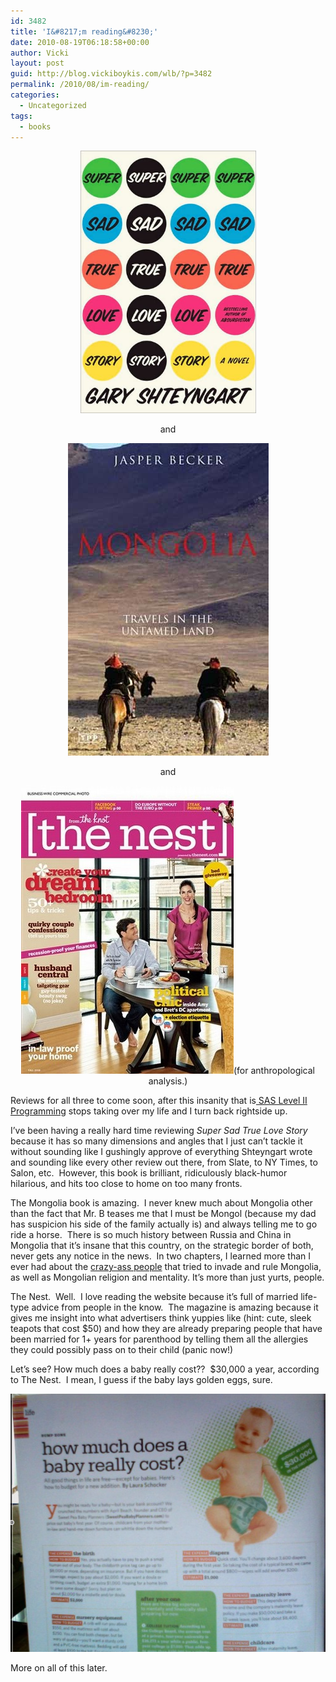 ```yaml
---
id: 3482
title: 'I&#8217;m reading&#8230;'
date: 2010-08-19T06:18:58+00:00
author: Vicki
layout: post
guid: http://blog.vickiboykis.com/wlb/?p=3482
permalink: /2010/08/im-reading/
categories:
  - Uncategorized
tags:
  - books
---
```

<p style="text-align: center;">
  <a href="https://raw.githubusercontent.com/veekaybee/wlb/gh-pages/assets/images/2010/08/Super-Sad-True-Love-Story.jpg"><img class="aligncenter size-full wp-image-3483" title="Super-Sad-True-Love-Story" src="https://raw.githubusercontent.com/veekaybee/wlb/gh-pages/assets/images/2010/08/Super-Sad-True-Love-Story.jpg" alt="" width="281" height="420" /></a>
</p>

<p style="text-align: center;">
  and
</p>

<p style="text-align: center;">
  <a href="https://raw.githubusercontent.com/veekaybee/wlb/gh-pages/assets/images/2010/08/9781845116491.jpg"><img class="aligncenter size-full wp-image-3484" title="9781845116491" src="https://raw.githubusercontent.com/veekaybee/wlb/gh-pages/assets/images/2010/08/9781845116491.jpg" alt="" width="321" height="500" /></a>
</p>

<p style="text-align: center;">
  and
</p>

<p style="text-align: center;">
  <a href="https://raw.githubusercontent.com/veekaybee/wlb/gh-pages/assets/images/2010/08/340x.jpg"><img class="aligncenter size-full wp-image-3485" title="The Nest" src="https://raw.githubusercontent.com/veekaybee/wlb/gh-pages/assets/images/2010/08/340x.jpg" alt="" width="340" height="461" /></a>(for anthropological analysis.)
</p>

<p style="text-align: left;">
  Reviews for all three to come soon, after this insanity that is<a href="https://support.sas.com/edu/schedules.html?id=278"> SAS Level II Programming</a> stops taking over my life and I turn back rightside up.
</p>

<p style="text-align: left;">
  I&#8217;ve been having a really hard time reviewing <em>Super Sad True Love Story</em> because it has so many dimensions and angles that I just can&#8217;t tackle it without sounding like I gushingly approve of everything Shteyngart wrote and sounding like every other review out there, from Slate, to NY Times, to Salon, etc.  However, this book is brilliant, ridiculously black-humor hilarious, and hits too close to home on too many fronts.
</p>

<p style="text-align: left;">
  The Mongolia book is amazing.  I never knew much about Mongolia other than the fact that Mr. B teases me that I must be Mongol (because my dad has suspicion his side of the family actually is) and always telling me to go ride a horse.  There is so much history between Russia and China in Mongolia that it&#8217;s insane that this country, on the strategic border of both, never gets any notice in the news.  In two chapters, I learned more than I ever had about the <a href="http://en.wikipedia.org/wiki/Roman_Ungern_von_Sternberg">crazy-ass people</a> that tried to invade and rule Mongolia, as well as Mongolian religion and mentality. It&#8217;s more than just yurts, people.
</p>

<p style="text-align: left;">
  The Nest.  Well.  I love reading the website because it&#8217;s full of married life-type advice from people in the know.  The magazine is amazing because it gives me insight into what advertisers think yuppies like (hint: cute, sleek teapots that cost $50) and how they are already preparing people that have been married for 1+ years for parenthood by telling them all the allergies they could possibly pass on to their child (panic now!)
</p>

<p style="text-align: left;">
  Let&#8217;s see? How much does a baby really cost??  $30,000 a year, according to The Nest.  I mean, I guess if the baby lays golden eggs, sure.
</p>

<p style="text-align: left;">
  <a href="https://raw.githubusercontent.com/veekaybee/wlb/gh-pages/assets/images/2010/08/Picture-1.png"><img class="aligncenter size-full wp-image-3491" title="Picture 1" src="https://raw.githubusercontent.com/veekaybee/wlb/gh-pages/assets/images/2010/08/Picture-1.png" alt="" width="509" height="413" /></a>
</p>

<p style="text-align: left;">
  More on all of this later.
</p>